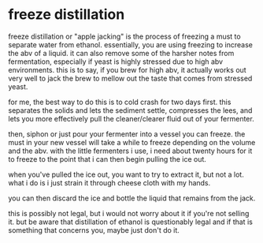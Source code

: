 freeze distillation
===
freeze distillation or "apple jacking" is the process of freezing a must to separate water
from ethanol. essentially, you are using freezing to increase the abv of a liquid. it can 
also remove some of the harsher notes from fermentation, especially if yeast is highly 
stressed due to high abv environments. this is to say, if you brew for high abv, it actually
works out very well to jack the brew to mellow out the taste that comes from stressed yeast.

for me, the best way to do this is to cold crash for two days first. this separates the
solids and lets the sediment settle, compresses the lees, and lets you more effectively pull
the cleaner/clearer fluid out of your fermenter.

then, siphon or just pour your fermenter into a vessel you can freeze. the must in your
new vessel will take a while to freeze depending on the volume and the abv. with the
little fermenters i use, i need about twenty hours for it to freeze to the point that
i can then begin pulling the ice out.

when you've pulled the ice out, you want to try to extract it, but not a lot. what i do
is i just strain it through cheese cloth with my hands.

you can then discard the ice and bottle the liquid that remains from the jack.

this is possibly not legal, but i would not worry about it if you're not selling it.
but be aware that distillation of ethanol is questionably legal and if that is something
that concerns you, maybe just don't do it.
